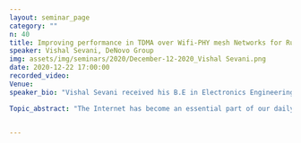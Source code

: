 ```yaml
---
layout: seminar_page
category: ""
n: 40
title: Improving performance in TDMA over Wifi-PHY mesh Networks for Rural Internet Connectivity
speaker: Vishal Sevani, DeNovo Group
img: assets/img/seminars/2020/December-12-2020_Vishal Sevani.png
date: 2020-12-22 17:00:00 
recorded_video: 
Venue: 
speaker_bio: "Vishal Sevani received his B.E in Electronics Engineering and M.E in Electronics and Telecommunication Engineering from Mumbai University (India) in 2002 and 2006 respectively. After completing his Masters, he worked as a Software Engineer for two years. He then joined Computer Science and Engineering Dept. of Indian Institute of Technology, Bombay (India) to pursue his PhD. After PhD, he worked for about a year as a guest researcher in NIST, USA focussing on 5G networks. For the past three years, he has been working for DeNovo Group, helping them in their goal to provide Internet connectivity to rural California.  His research interests are broadly in the area of systems and networking."

Topic_abstract: "The Internet has become an essential part of our daily lives. However, still a significant fraction of the population, especially in rural regions in the developing world, lack access to the Internet. The cost economics is the key reason for this digital divide, as conventional technologies for providing Internet access are not cost effective. In this talk I will highlight the use of “TDMA over WiFI-PHY” mesh networks for providing low cost Internet connectivity. Commodity WiFi hardware is available for cheap and so WiFi mesh networks are an attractive low cost option for Internet connectivity. However the disadvantage of WiFi mesh networks is that the conventional 802.11 CSMA/CA based MAC protocol does not work efficiently in mesh network scenarios. To alleviate this, we have considered the use of TDMA MAC protocol for mesh networks. TDMA MAC protocol does not make use of contention based access as in CSMA/CA MAC protocol and so can provide guaranteed QoS performance. To leverage the low cost benefit of commodity WiFi hardware, we have implemented the TDMA MAC protocol, in software, on top of commodity hardware. We term such networks as “TDMA over WiFi-PHY” mesh networks as for these, PHY layer is that which is specified by WiFi standard but MAC protocol is modified to TDMA MAC protocol. There are several challenges associated with TDMA over WiFi-PHY mesh networks, before these can be practically realized. In this talk I will highlight these different challenges and solutions that we have devised for realizing such networks for low cost Internet connectivity."


---
```


